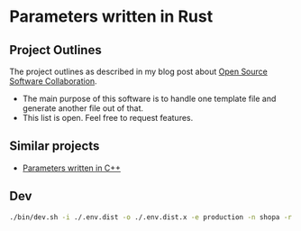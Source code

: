 # Parameters written in Rust

## Project Outlines

The project outlines as described in my blog post about [Open Source Software Collaboration](https://blog.fox21.at/2019/02/21/open-source-software-collaboration.html).

- The main purpose of this software is to handle one template file and generate another file out of that.
- This list is open. Feel free to request features.

## Similar projects

- [Parameters written in C++](https://github.com/TheFox/parameters)

## Dev

```bash
./bin/dev.sh -i ./.env.dist -o ./.env.dist.x -e production -n shopa -r SYMF_ -s @
```
